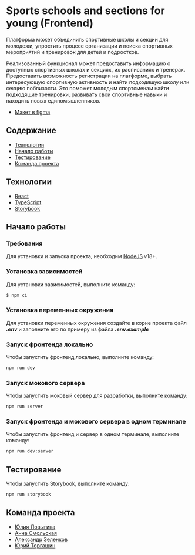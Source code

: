 # Sports schools and sections for young (Frontend)

Платформа может объединить спортивные школы и секции для молодежи, упростить процесс организации и поиска спортивных мероприятий и тренировок для детей и подростков.

Реализованный функционал может предоставить информацию о доступных спортивных школах и секциях, их расписаниях и тренерах. Предоставить возможность регистрации на платформе, выбрать интересующую спортивную активность и найти подходящую школу или секцию поблизости. Это поможет молодым спортсменам найти подходящие тренировки, развивать свои спортивные навыки и находить новых единомышленников.

- [Макет в figma](https://www.figma.com/file/gfdvifsx81vHhQyqbVdbQE/%D0%92%D1%8B%D0%B1%D0%BE%D1%80-%D1%81%D0%BF%D0%BE%D1%80%D1%82%D0%B8%D0%B2%D0%BD%D1%8B%D1%85-%D1%81%D0%B5%D0%BA%D1%86%D0%B8%D0%B9?type=design&node-id=245-253&mode=design)

## Содержание

- [Технологии](#технологии)
- [Начало работы](#начало-работы)
- [Тестирование](#тестирование)
- [Команда проекта](#команда-проекта)

## Технологии

- [React](https://react.dev/)
- [TypeScript](https://www.typescriptlang.org/)
- [Storybook](https://storybook.js.org/)

## Начало работы

### Требования

Для установки и запуска проекта, необходим [NodeJS](https://nodejs.org/) v18+.

### Установка зависимостей

Для установки зависимостей, выполните команду:

```sh
$ npm ci
```

### Установка переменных окружения

Для установки переменных окружения создайте в корне проекта файл **_.env_** и заполните его по примеру из файла **_.env.example_**

### Запуск фронтенда локально

Чтобы запустить фронтенд локально, выполните команду:

```sh
npm run dev
```

### Запуск мокового сервера

Чтобы запустить моковый сервер для разработки, выполните команду:

```sh
npm run server
```

### Запуск фронтенда и мокового сервера в одном терминале

Чтобы запустить фронтенд и сервер в одном терминале, выполните команду:

```sh
npm run dev:server
```

## Тестирование

Чтобы запустить Storybook, выполните команду:

```sh
npm run storybook
```

## Команда проекта

- [Юлия Ловыгина](https://github.com/Yuliya-Lov)
- [Анна Смольская](https://github.com/Smolskaia)
- [Александр Зеленков](https://github.com/aszelenkov)
- [Юрий Торгашин](https://github.com/Melphi-S)
